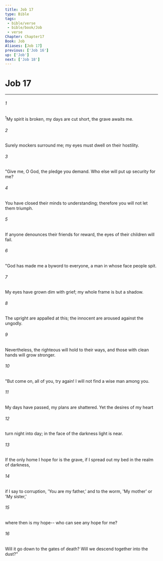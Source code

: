 ```yaml
---
title: Job 17
type: Bible
tags:
 - bible/verse
 - bible/book/Job
 - verse
Chapter: Chapter17
Book: Job
Aliases: [Job 17]
previous: ['Job 16']
up: ['Job']
next: ['Job 18']
---
```

# Job 17

***


###### 1 
<sup class="versenum mid-line">1</sup>My spirit is broken, my days are cut short, the grave awaits me. 

###### 2 
Surely mockers surround me; my eyes must dwell on their hostility. 

###### 3 
"Give me, O God, the pledge you demand. Who else will put up security for me? 

###### 4 
You have closed their minds to understanding; therefore you will not let them triumph. 

###### 5 
If anyone denounces their friends for reward, the eyes of their children will fail. 

###### 6 
"God has made me a byword to everyone, a man in whose face people spit. 

###### 7 
My eyes have grown dim with grief; my whole frame is but a shadow. 

###### 8 
The upright are appalled at this; the innocent are aroused against the ungodly. 

###### 9 
Nevertheless, the righteous will hold to their ways, and those with clean hands will grow stronger. 

###### 10 
"But come on, all of you, try again! I will not find a wise man among you. 

###### 11 
My days have passed, my plans are shattered. Yet the desires of my heart 

###### 12 
turn night into day; in the face of the darkness light is near. 

###### 13 
If the only home I hope for is the grave, if I spread out my bed in the realm of darkness, 

###### 14 
if I say to corruption, 'You are my father,' and to the worm, 'My mother' or 'My sister,' 

###### 15 
where then is my hope-- who can see any hope for me? 

###### 16 
Will it go down to the gates of death? Will we descend together into the dust?" 
